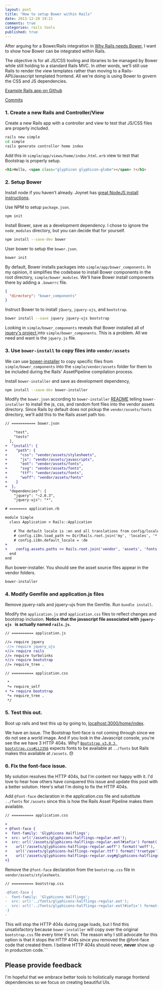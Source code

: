 ```yaml
---
layout: post
title: "How to setup Bower within Rails"
date: 2013-12-28 19:21
comments: true
categories: rails tools
published: true
---
```


After arguing for a Bower/Rails integration in [Why Rails needs Bower](/blog/2013/why-rails-needs-bower/), I want to show how Bower can be integrated within Rails.

The objective is for all JS/CSS tooling and libraries to be managed by Bower while still holding to a standard Rails MVC.  In other words, we'll still use Rails to render the view templates rather than moving to a Rails-API/Javascript templated frontend. All we're doing is using Bower to govern the CSS and JS dependencies.

[Example Rails app on Github](https://github.com/westonplatter/example_rails_bower)

[Commits](https://github.com/westonplatter/example_rails_bower/commits/master)


### 1. Create a new Rails and Controller/View

Create a new Rails app with a controller and view to test that JS/CSS files are properly included.
```sh
rails new simple
cd simple 
rails generate controller home index
```

Add this in `simple/app/views/home/index.html.erb` view to test that Bootstrap is properly setup.
```html
<h1>Hello, <span class="glyphicon glyphicon-globe"></span> !</h1>
```
    

### 2. Setup Bower

Install node if you haven't already. Joynet has [great NodeJS install instructions](https://github.com/joyent/node/wiki/installation).

Use NPM to setup `package.json`.     
```sh
npm init
```
    
Install Bower, save as a development dependency. I chose to ignore the `node_modules` directory, but you can decide that for yourself.
```sh
npm install --save-dev bower
```
    
User bower to setup the `bower.json`.    
```sh
bower init
```
    
By default, Bower installs packages into `simple/app/bower_components`.  In my opinion, it simplifies the codebase to install Bower components in the root directory, `simple/bower_modules`. We'll have Bower install components there by adding a `.bowerrc` file.    
```json
{
  "directory": "bower_components"
}
```

Instruct Bower to to install `jQuery`, `jquery-ujs`, and `bootstrap`.    
```sh
bower install --save jquery jquery-ujs bootstrap
```

Looking in `simple/bower_components` reveals that Bower installed all of [jquery's project ](https://github.com/jquery/jquery) into `simple/bower_components`. This is a problem. All we need and want is the `jquery.js` file.


### 3. Use `bower-install` to copy files into `vendor/assets`

We can use [bower-installer](https://github.com/blittle/bower-installer) to copy specific files from `simple/bower_components` into the `simple/vendor/assets` folder for them to be included during the Rails' AssetPipeline compilation process.

Install `bower-installer` and save as development dependency,    
```sh
npm install --save-dev bower-installer
```
    
Modify the `bower.json` according to `bower-installer` [README](https://github.com/blittle/bower-installer#bower-installer) telling `bower-installer` to install the js, css, and random font files into the vendor assets directory. Since Rails by default does not pickup the `vendor/assets/fonts` directory, we'll add this to the Rails asset path too.
```diff
// =========== bower.json

    "test",
    "tests"
  ],
+  "install": {
+    "path": {
+      "css": "vendor/assets/stylesheets",
+      "js": "vendor/assets/javascripts",
+      "eot": "vendor/assets/fonts",
+      "svg": "vendor/assets/fonts",
+      "ttf": "vendor/assets/fonts",
+      "woff": "vendor/assets/fonts"
+    }
+  },
  "dependencies": {
    "jquery": "~2.0.3",
    "jquery-ujs": "*",
```
```diff
# ======== application.rb

module Simple
  class Application < Rails::Application
    
    # The default locale is :en and all translations from config/locales/*.rb,yml are auto loaded.
    # config.i18n.load_path += Dir[Rails.root.join('my', 'locales', '*.{rb,yml}').to_s]
    # config.i18n.default_locale = :de
+    
+    config.assets.paths << Rails.root.join('vendor', 'assets', 'fonts')
  end
end
```

Run bower-installer. You should see the asset source files appear in the vendor folders.
```sh
bower-installer
```
    
### 4. Modify Gemfile and application.js files
Remove jquery-rails and jquery-ujs from the Gemfile. Run `bundle install`.
    
Modify the `application.js` and `application.css` files to reflect changes and bootstrap inclusion. __Notice that the javascript file associated with `jquery-ujs ` is actually named `rails.js`.__
```diff 
// ========== application.js

//= require jquery
-//= require jquery_ujs
+//= require rails
//= require turbolinks
+//= require bootstrap
//= require_tree .
```
```diff
// ========== application.css

 *
 *= require_self
+ *= require bootstrap
 *= require_tree .
 */
```

### 5. Test this out.

Boot up rails and test this up by going to, [localhost:3000/home/index](http://localhost:3000/home/index).

We have an issue. The Bootstrap font-face is not coming through since we do not see a world image. And if you look in the Javascript console, you're see the we have 3 HTTP 404s. Why? [`Bootstrap v3.0.3 bootstrap.css#LL2356`](https://github.com/twbs/bootstrap/blob/1c83d68ca45adce77d8eca9bb5643db7b57b9ef7/dist/css/bootstrap.css#L2356-L2361) expects fonts to be available at `../fonts` but Rails makes this available at `/assets`. :disappointed:


### 6. Fix the font-face issue.

My solution resolves the HTTP 404s, but I'm content nor happy with it. I'd love to hear how others have conquered this issue and update this post with a better solution. Here's what I'm doing to fix the HTTP 404s.

Add `@font-face` declaration in the application.css file and substitute `../fonts` for `/assets` since this is how the Rails Asset Pipeline makes them available.
```diff    
// ========== application.css

+
+ @font-face {
+  font-family: 'Glyphicons Halflings';
+  src: url('/assets/glyphicons-halflings-regular.eot');
+  src: url('/assets/glyphicons-halflings-regular.eot?#iefix') format('embedded-opentype'), 
+    url('/assets/glyphicons-halflings-regular.woff') format('woff'), 
+    url('/assets/glyphicons-halflings-regular.ttf') format('truetype'), 
+    url('/assets/glyphicons-halflings-regular.svg#glyphicons-halflingsregular') format('svg');
+}
```

Remove the `@font-face` declaration from the `bootstrap.css` file in `vendor/assets/stylesheets`. 
```diff
// ========== bootstrap.css

-@font-face {
-  font-family: 'Glyphicons Halflings';
-  src: url('../fonts/glyphicons-halflings-regular.eot');
-  src: url('../fonts/glyphicons-halflings-regular.eot?#iefix') format('embedded-opentype'), url('../fonts/glyphicons-halflings-regular.woff') format('woff'), url('../fonts/glyphicons-halflings-regular.ttf') format('truetype'), url('../fonts/glyphicons-halflings-regular.svg#glyphicons-halflingsregular') format('svg');
-}
-
```

This will stop the HTTP 404s during page loads, but I find this unsatisfactory because `bower-installer` will copy over the original `bootstrap.css` file every time it's run. The reason why I still advocate for this option is that it stops the HTTP 404s since you removed the @font-face code that created them. I believe HTTP 404s should never, __never__ show up in production code.```


## Please provide feedback

I'm hopeful that we embrace better tools to holistically manage frontend dependencies so we focus on creating beautiful UIs.
